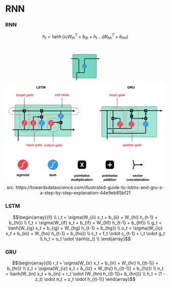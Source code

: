 # RNN

### RNN
```math
h_t = \tanh(x_t W_{ih}^T + b_{ih} + h_{t-1}W_{hh}^T + b_{hh})
```


<div align="center">
  <div>&nbsp;</div>
  <img src="resources/rnn.png" width="100"/>
  <img src="resources/lstm_gru.png" width="500"/>
  <div align="center">src: https://towardsdatascience.com/illustrated-guide-to-lstms-and-gru-s-a-step-by-step-explanation-44e9eb85bf21</div>
</div>

### LSTM
```math
\begin{array}{ll} \\
    i_t = \sigma(W_{ii} x_t + b_{ii} + W_{hi} h_{t-1} + b_{hi}) \\
    f_t = \sigma(W_{if} x_t + b_{if} + W_{hf} h_{t-1} + b_{hf}) \\
    g_t = \tanh(W_{ig} x_t + b_{ig} + W_{hg} h_{t-1} + b_{hg}) \\
    o_t = \sigma(W_{io} x_t + b_{io} + W_{ho} h_{t-1} + b_{ho}) \\
    c_t = f_t \odot c_{t-1} + i_t \odot g_t \\
    h_t = o_t \odot \tanh(c_t) \\
\end{array}
```

### GRU
```math
\begin{array}{ll}
    r_t = \sigma(W_{ir} x_t + b_{ir} + W_{hr} h_{(t-1)} + b_{hr}) \\
    z_t = \sigma(W_{iz} x_t + b_{iz} + W_{hz} h_{(t-1)} + b_{hz}) \\
    n_t = \tanh(W_{in} x_t + b_{in} + r_t \odot (W_{hn} h_{(t-1)}+ b_{hn})) \\
    h_t = (1 - z_t) \odot n_t + z_t \odot h_{(t-1)}
\end{array}
```




